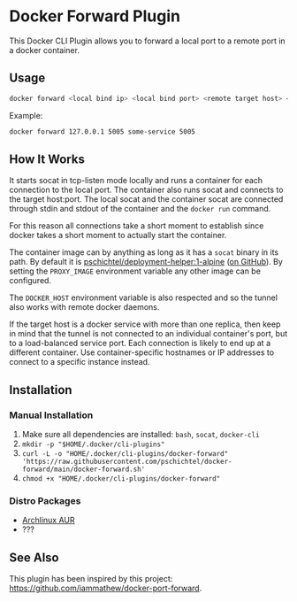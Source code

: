 Docker Forward Plugin
=====================

This Docker CLI Plugin allows you to forward a local port to a remote port in a docker container.

Usage
-----

```bash
docker forward <local bind ip> <local bind port> <remote target host> <remote target port> [optional docker network name]
```

Example:

```bash
docker forward 127.0.0.1 5005 some-service 5005
```

How It Works
------------

It starts socat in tcp-listen mode locally and runs a container for each connection to the local port. The container also runs socat and connects to the target host:port. The local socat and the container socat are connected through stdin and stdout of the container and the `docker run` command.

For this reason all connections take a short moment to establish since docker takes a short moment to actually start the container.

The container image can by anything as long as it has a `socat` binary in its path. By default it is [pschichtel/deployment-helper:1-alpine](https://hub.docker.com/r/pschichtel/deployment-helper) ([on GitHub](https://github.com/pschichtel/deployment-helper-docker)). By setting the `PROXY_IMAGE` environment variable any other image can be configured.

The `DOCKER_HOST` environment variable is also respected and so the tunnel also works with remote docker daemons.

If the target host is a docker service with more than one replica, then keep in mind that the tunnel is not connected to an individual container's port, but to a load-balanced service port. Each connection is likely to end up at a different container. Use container-specific hostnames or IP addresses to connect to a specific instance instead.

Installation
------------

### Manual Installation

1. Make sure all dependencies are installed: `bash`, `socat`, `docker-cli`
2. `mkdir -p "$HOME/.docker/cli-plugins"`
3. `curl -L -o "HOME/.docker/cli-plugins/docker-forward" 'https://raw.githubusercontent.com/pschichtel/docker-forward/main/docker-forward.sh'`
4. `chmod +x "HOME/.docker/cli-plugins/docker-forward"`

### Distro Packages

* [Archlinux AUR](https://aur.archlinux.org/packages/docker-forward)
* ???

See Also
--------

This plugin has been inspired by this project: https://github.com/iammathew/docker-port-forward.

